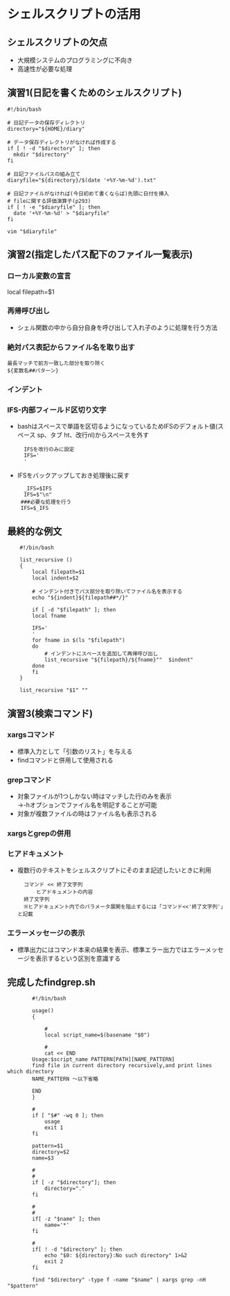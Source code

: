 # シェルスクリプトの活用

## シェルスクリプトの欠点
- 大規模システムのプログラミングに不向き
- 高速性が必要な処理

## 演習1(日記を書くためのシェルスクリプト)

    #!/bin/bash
    
    # 日記データの保存ディレクトリ
    directory="${HOME}/diary"
    
    # データ保存ディレクトリがなければ作成する
    if [ ! -d "$directory" ]; then
      mkdir "$directory"
    fi
    
    # 日記ファイルパスの組み立て
    diaryfile="${directory}/$(date '+%Y-%m-%d').txt"
    
    # 日記ファイルがなければ(今日初めて書くならば)先頭に日付を挿入
    # fileに関する評価演算子(p293)
    if [ ! -e "$diaryfile" ]; then
      date '+%Y-%m-%d' > "$diaryfile"
    fi
    
    vim "$diaryfile"

## 演習2(指定したパス配下のファイル一覧表示)
### ローカル変数の宣言
local filepath=$1

### 再帰呼び出し
- シェル関数の中から自分自身を呼び出して入れ子のように処理を行う方法

### 絶対パス表記からファイル名を取り出す

    最長マッチで前方一致した部分を取り除く
    ${変数名##パターン}

### インデント

### IFS-内部フィールド区切り文字
- bashはスペースで単語を区切るようになっているためIFSのデフォルト値(スペース sp、タブ ht、改行nl)からスペースを外す

        IFSを改行のみに設定
        IFS='
        '
 
 - IFSをバックアップしておき処理後に戻す

         _IFS=$IFS
         IFS=$"\n"
        ###必要な処理を行う
        IFS=$_IFS
 
## 最終的な例文
        #!/bin/bash
        
        list_recursive ()
        {
            local filepath=$1
            local indent=$2
        
            # インデント付きでパス部分を取り除いてファイル名を表示する
            echo "${indent}${filepath##*/}"
        
            if [ -d "$filepath" ]; then
            local fname

            IFS='
            '
            for fname in $(ls "$filepath")
            do
                # インデントにスペースを追加して再帰呼び出し
                list_recursive "${filepath}/${fname}""  $indent"
            done
            fi
        }
        
        list_recursive "$1" ""

## 演習3(検索コマンド)

### xargsコマンド
- 標準入力として「引数のリスト」を与える
- findコマンドと併用して使用される

### grepコマンド
- 対象ファイルが1つしかない時はマッチした行のみを表示  
  →-hオプションでファイル名を明記することが可能
- 対象が複数ファイルの時はファイル名も表示される

### xargsとgrepの併用

### ヒアドキュメント
- 複数行のテキストをシェルスクリプトにそのまま記述したいときに利用

        コマンド << 終了文字列
            ヒアドキュメントの内容
        終了文字列
        ※ヒアドキュメント内でのパラメータ展開を阻止するには「コマンド<<'終了文字列'」と記載

### エラーメッセージの表示
- 標準出力にはコマンド本来の結果を表示、標準エラー出力ではエラーメッセージを表示するという区別を意識する

## 完成したfindgrep.sh

            #!/bin/bash
            
            usage()
            {
            
                #
                local script_name=$(basename "$0")
            
                #
                cat << END
            Usage:$script_name PATTERN[PATH][NAME_PATTERN]
            find file in current directory recursively,and print lines which directory 
            NAME_PATTERN ～以下省略
            
            END
            }
            
            # 
            if [ "$#" -wq 0 ]; then
                usage
                exit 1
            fi
            
            pattern=$1
            directory=$2
            name=$3
            
            #
            #
            if [ -z "$directory"]; then
                directory="."
            fi
            
            #
            #
            if[ -z "$name" ]; then
                name='*'
            fi
            
            #
            if[ ! -d "$directory" ]; then
                echo "$0: ${directory}:No such directory" 1>&2
                exit 2
            fi
            
            find "$directory" -type f -name "$name" | xargs grep -nH "$pattern"
